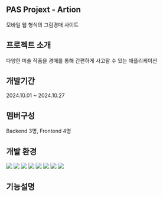 ## PAS Projext - Artion
모바일 웹 형식의 그림경매 사이트
## 프로젝트 소개
다양한 미술 작품을 경매를 통해 간편하게 사고팔 수 있는 애플리케이션
## 개발기간
2024.10.01 ~ 2024.10.27
## 멤버구성
Backend 3명, Frontend 4명
## 개발 환경
<img src="https://img.shields.io/badge/java-007396?style=for-the-badge&logo=java&logoColor=white"> <img src="https://img.shields.io/badge/javascript-F7DF1E?style=for-the-badge&logo=javascript&logoColor=black"> 
<img src="https://img.shields.io/badge/mariaDB-003545?style=for-the-badge&logo=mariaDB&logoColor=white"> <img src="https://img.shields.io/badge/firebase-FFCA28?style=for-the-badge&logo=firebase&logoColor=white">
<img src="https://img.shields.io/badge/react-61DAFB?style=for-the-badge&logo=react&logoColor=black">
<img src="https://img.shields.io/badge/springboot-6DB33F?style=for-the-badge&logo=springboot&logoColor=white">
<img src="https://img.shields.io/badge/git-F05032?style=for-the-badge&logo=git&logoColor=white">
<img src="https://img.shields.io/badge/AWS-232F3E?style=for-the-badge&logo=AWS&logoColor=white">
## 기능설명
